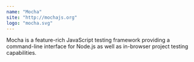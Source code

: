 ```yaml
---
name: "Mocha"
site: "http://mochajs.org"
logo: "mocha.svg"
---
```


Mocha is a feature-rich JavaScript testing framework providing a command-line interface for Node.js as well as in-browser project testing capabilities.
